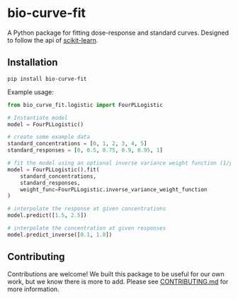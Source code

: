 
# bio-curve-fit

A Python package for fitting dose-response and standard curves. Designed to follow the api of [scikit-learn](https://scikit-learn.org/stable/).

## Installation

```shell
pip install bio-curve-fit
```

Example usage:

```python
from bio_curve_fit.logistic import FourPLLogistic

# Instantiate model
model = FourPLLogistic()

# create some example data
standard_concentrations = [0, 1, 2, 3, 4, 5]
standard_responses = [0, 0.5, 0.75, 0.9, 0.95, 1]

# fit the model using an optional inverse variance weight function (1/y^2)
model = FourPLLogistic().fit(
	standard_concentrations, 
	standard_responses, 
	weight_func=FourPLLogistic.inverse_variance_weight_function
)

# interpolate the response at given concentrations
model.predict([1.5, 2.5])

# interpolate the concentration at given responses
model.predict_inverse([0.1, 1.0])

```

## Contributing

Contributions are welcome! We built this package to be useful for our own work, but we know there is more to add.
Please see [CONTRIBUTING.md](CONTRIBUTING.md) for more information.
